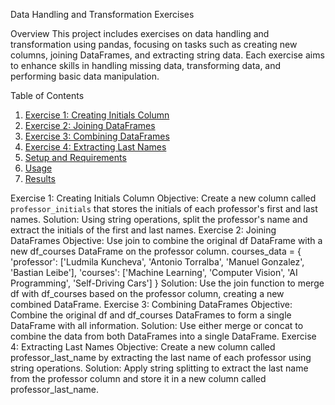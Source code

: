  Data Handling and Transformation Exercises

Overview
This project includes exercises on data handling and transformation using pandas, focusing on tasks such as creating new columns, joining DataFrames, and extracting string data. Each exercise aims to enhance skills in handling missing data, transforming data, and performing basic data manipulation.

Table of Contents
1. [Exercise 1: Creating Initials Column](#exercise-1-creating-initials-column)
2. [Exercise 2: Joining DataFrames](#exercise-2-joining-dataframes)
3. [Exercise 3: Combining DataFrames](#exercise-3-combining-dataframes)
4. [Exercise 4: Extracting Last Names](#exercise-4-extracting-last-names)
5. [Setup and Requirements](#setup-and-requirements)
6. [Usage](#usage)
7. [Results](#results)

 Exercise 1: Creating Initials Column
Objective: Create a new column called `professor_initials` that stores the initials of each professor's first and last names.
Solution: Using string operations, split the professor's name and extract the initials of the first and last names.
Exercise 2: Joining DataFrames
Objective: Use join to combine the original df DataFrame with a new df_courses DataFrame on the professor column.
courses_data = {
    'professor': ['Ludmila Kuncheva', 'Antonio Torralba', 'Manuel Gonzalez', 'Bastian Leibe'],
    'courses': ['Machine Learning', 'Computer Vision', 'AI Programming', 'Self-Driving Cars']
}
Solution: Use the join function to merge df with df_courses based on the professor column, creating a new combined DataFrame.
Exercise 3: Combining DataFrames
Objective: Combine the original df and df_courses DataFrames to form a single DataFrame with all information.
Solution: Use either merge or concat to combine the data from both DataFrames into a single DataFrame.
Exercise 4: Extracting Last Names
Objective: Create a new column called professor_last_name by extracting the last name of each professor using string operations.
Solution: Apply string splitting to extract the last name from the professor column and store it in a new column called professor_last_name.
